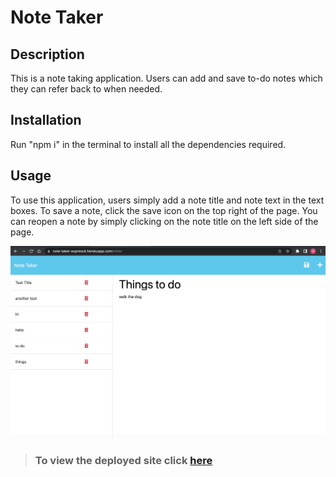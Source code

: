 # **Note Taker**

## **Description**

This is a note taking application. Users can add and save to-do notes which they can refer back to when needed. 
## **Installation**

Run "npm i" in the terminal to install all the dependencies required. 

## **Usage**

To use this application, users simply add a note title and note text in the text boxes. To save a note, click the save icon on the top right of the page. You can reopen a note by simply clicking on the note title on the left side of the page.

![Deployed site Screenshot](./images/deployed-site.png)
>### To view the deployed site click [here](https://note-taker-express4.herokuapp.com/)